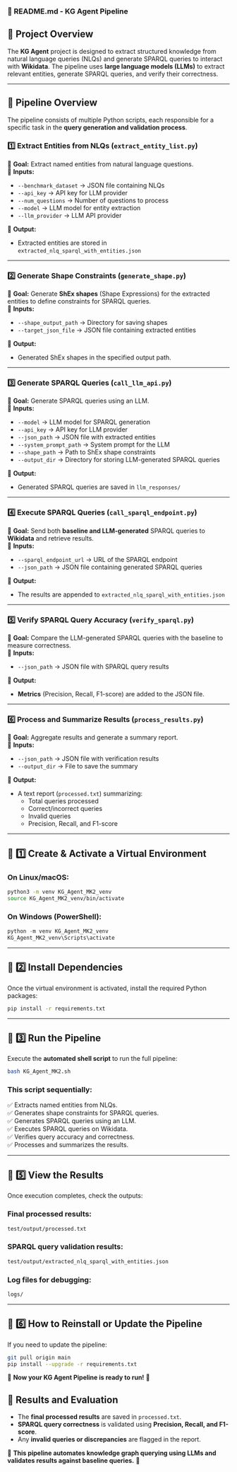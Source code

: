 ### **📌 README.md - KG Agent Pipeline**

## **🔹 Project Overview**
The **KG Agent** project is designed to extract structured knowledge from natural language queries (NLQs) and generate SPARQL queries to interact with **Wikidata**. The pipeline uses **large language models (LLMs)** to extract relevant entities, generate SPARQL queries, and verify their correctness.

---

## **🔹 Pipeline Overview**
The pipeline consists of multiple Python scripts, each responsible for a specific task in the **query generation and validation process**.

### **1️⃣ Extract Entities from NLQs (`extract_entity_list.py`)**
📌 **Goal:** Extract named entities from natural language questions.  
🔹 **Inputs:**  
- `--benchmark_dataset` → JSON file containing NLQs  
- `--api_key` → API key for LLM provider  
- `--num_questions` → Number of questions to process  
- `--model` → LLM model for entity extraction  
- `--llm_provider` → LLM API provider  

🔹 **Output:**  
- Extracted entities are stored in `extracted_nlq_sparql_with_entities.json`

---

### **2️⃣ Generate Shape Constraints (`generate_shape.py`)**
📌 **Goal:** Generate **ShEx shapes** (Shape Expressions) for the extracted entities to define constraints for SPARQL queries.  
🔹 **Inputs:**  
- `--shape_output_path` → Directory for saving shapes  
- `--target_json_file` → JSON file containing extracted entities  

🔹 **Output:**  
- Generated ShEx shapes in the specified output path.

---

### **3️⃣ Generate SPARQL Queries (`call_llm_api.py`)**
📌 **Goal:** Generate SPARQL queries using an LLM.  
🔹 **Inputs:**  
- `--model` → LLM model for SPARQL generation  
- `--api_key` → API key for LLM provider  
- `--json_path` → JSON file with extracted entities  
- `--system_prompt_path` → System prompt for the LLM  
- `--shape_path` → Path to ShEx shape constraints  
- `--output_dir` → Directory for storing LLM-generated SPARQL queries  

🔹 **Output:**  
- Generated SPARQL queries are saved in `llm_responses/`

---

### **4️⃣ Execute SPARQL Queries (`call_sparql_endpoint.py`)**
📌 **Goal:** Send both **baseline and LLM-generated** SPARQL queries to **Wikidata** and retrieve results.  
🔹 **Inputs:**  
- `--sparql_endpoint_url` → URL of the SPARQL endpoint  
- `--json_path` → JSON file containing generated SPARQL queries  

🔹 **Output:**  
- The results are appended to `extracted_nlq_sparql_with_entities.json`

---

### **5️⃣ Verify SPARQL Query Accuracy (`verify_sparql.py`)**
📌 **Goal:** Compare the LLM-generated SPARQL queries with the baseline to measure correctness.  
🔹 **Inputs:**  
- `--json_path` → JSON file with SPARQL query results  

🔹 **Output:**  
- **Metrics** (Precision, Recall, F1-score) are added to the JSON file.

---

### **6️⃣ Process and Summarize Results (`process_results.py`)**
📌 **Goal:** Aggregate results and generate a summary report.  
🔹 **Inputs:**  
- `--json_path` → JSON file with verification results  
- `--output_dir` → File to save the summary  

🔹 **Output:**  
- A text report (`processed.txt`) summarizing:
  - Total queries processed  
  - Correct/incorrect queries  
  - Invalid queries  
  - Precision, Recall, and F1-score  

---

## **🔹 1️⃣ Create & Activate a Virtual Environment**

### **On Linux/macOS:**
```sh
python3 -m venv KG_Agent_MK2_venv
source KG_Agent_MK2_venv/bin/activate
```

### **On Windows (PowerShell):**
```powershell
python -m venv KG_Agent_MK2_venv
KG_Agent_MK2_venv\Scripts\activate
```

---

## **🔹 2️⃣ Install Dependencies**
Once the virtual environment is activated, install the required Python packages:

```sh
pip install -r requirements.txt
```

---

## **🔹 3️⃣ Run the Pipeline**
Execute the **automated shell script** to run the full pipeline:

```sh
bash KG_Agent_MK2.sh
```

### **This script sequentially:**
✅ Extracts named entities from NLQs.  
✅ Generates shape constraints for SPARQL queries.  
✅ Generates SPARQL queries using an LLM.  
✅ Executes SPARQL queries on Wikidata.  
✅ Verifies query accuracy and correctness.  
✅ Processes and summarizes the results.  

---

## **🔹 5️⃣ View the Results**
Once execution completes, check the outputs:

### **Final processed results:**
```sh
test/output/processed.txt
```

### **SPARQL query validation results:**
```sh
test/output/extracted_nlq_sparql_with_entities.json
```

### **Log files for debugging:**
```sh
logs/
```

---

## **🔹 6️⃣ How to Reinstall or Update the Pipeline**
If you need to update the pipeline:

```sh
git pull origin main
pip install --upgrade -r requirements.txt
```

🚀 **Now your KG Agent Pipeline is ready to run!** 🎯
## **🔹 Results and Evaluation**
- The **final processed results** are saved in `processed.txt`.
- **SPARQL query correctness** is validated using **Precision, Recall, and F1-score**.
- Any **invalid queries or discrepancies** are flagged in the report.

🚀 **This pipeline automates knowledge graph querying using LLMs and validates results against baseline queries.** 🚀